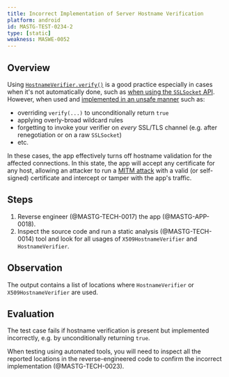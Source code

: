 ```yaml
---
title: Incorrect Implementation of Server Hostname Verification
platform: android
id: MASTG-TEST-0234-2
type: [static]
weakness: MASWE-0052
---
```


## Overview

Using [`HostnameVerifier.verify()`](https://developer.android.com/reference/javax/net/ssl/HostnameVerifier#verify(java.lang.String,%20javax.net.SSL.SSLSession)) is a good practice especially in cases when it's not automatically done, such as [when using the `SSLSocket` API](https://developer.android.com/privacy-and-security/security-ssl#WarningsSslSocket). However, when used and [implemented in an unsafe manner](https://developer.android.com/privacy-and-security/risks/unsafe-hostname) such as:

- overriding `verify(...)` to unconditionally return `true`
- applying overly-broad wildcard rules
- forgetting to invoke your verifier on _every_ SSL/TLS channel (e.g. after renegotiation or on a raw `SSLSocket`)
- etc.

In these cases, the app effectively turns off hostname validation for the affected connections. In this state, the app will accept any certificate for any host, allowing an attacker to run a [MITM attack](../../../Document/0x04f-Testing-Network-Communication.md#intercepting-network-traffic-through-mitm) with a valid (or self-signed) certificate and intercept or tamper with the app's traffic.

## Steps

1. Reverse engineer (@MASTG-TECH-0017) the app (@MASTG-APP-0018).
2. Inspect the source code and run a static analysis (@MASTG-TECH-0014) tool and look for all usages of `X509HostnameVerifier` and `HostnameVerifier`.

## Observation

The output contains a list of locations where `HostnameVerifier` or `X509HostnameVerifier` are used.

## Evaluation

The test case fails if hostname verification is present but implemented incorrectly, e.g. by unconditionally returning `true`.

When testing using automated tools, you will need to inspect all the reported locations in the reverse-engineered code to confirm the incorrect implementation (@MASTG-TECH-0023).

